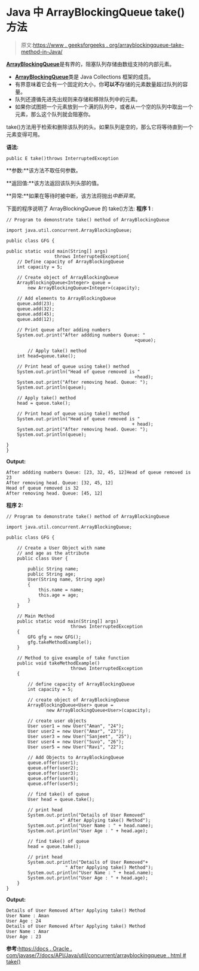 # Java 中 ArrayBlockingQueue take()方法

> 原文:[https://www . geeksforgeeks . org/arrayblockingqueue-take-method-in-Java/](https://www.geeksforgeeks.org/arrayblockingqueue-take-method-in-java/)

[**ArrayBlockingQueue**](https://www.geeksforgeeks.org/arrayblockingqueue-class-in-java/)是有界的，阻塞队列存储由数组支持的内部元素。

*   [**ArrayBlockingQueue**](https://www.geeksforgeeks.org/arrayblockingqueue-class-in-java/)类是 Java Collections 框架的成员。
*   有界意味着它会有一个固定的大小，你**可以不**存储的元素数量超过队列的容量。
*   队列还遵循先进先出规则来存储和移除队列中的元素。
*   如果你试图把一个元素放到一个满的队列中，或者从一个空的队列中取出一个元素，那么这个队列就会阻塞你。

take()方法用于检索和删除该队列的头。如果队列是空的，那么它将等待直到一个元素变得可用。

**语法:**

```
public E take()throws InterruptedException
```

**参数:**该方法不取任何参数。

**返回值:**该方法返回该队列头部的值。

**异常:**如果在等待时被中断，该方法将抛出*中断异常*。

下面的程序说明了 ArrayBlockingQueue 的 take()方法:
**程序 1** :

```
// Program to demonstrate take() method of ArrayBlockingQueue

import java.util.concurrent.ArrayBlockingQueue;

public class GFG {

public static void main(String[] args) 
                  throws InterruptedException{
    // Define capacity of ArrayBlockingQueue
    int capacity = 5;

    // Create object of ArrayBlockingQueue
    ArrayBlockingQueue<Integer> queue = 
        new ArrayBlockingQueue<Integer>(capacity);

    // Add elements to ArrayBlockingQueue
    queue.add(23);
    queue.add(32);
    queue.add(45);
    queue.add(12);

    // Print queue after adding numbers
    System.out.print("After addding numbers Queue: "
                                                +queue);

        // Apply take() method
    int head=queue.take();

    // Print head of queue using take() method
    System.out.println("Head of queue removed is "
                                                +head);
    System.out.print("After removing head. Queue: ");
    System.out.println(queue);

    // Apply take() method
    head = queue.take();

    // Print head of queue using take() method
    System.out.println("Head of queue removed is " 
                                               + head);
    System.out.print("After removing head. Queue: ");
    System.out.println(queue);

} 
}
```

**Output:**

```
After addding numbers Queue: [23, 32, 45, 12]Head of queue removed is 23
After removing head. Queue: [32, 45, 12]
Head of queue removed is 32
After removing head. Queue: [45, 12]

```

**程序 2:**

```
// Program to demonstrate take() method of ArrayBlockingQueue

import java.util.concurrent.ArrayBlockingQueue;

public class GFG {

    // Create a User Object with name 
    // and age as the attribute
    public class User {

        public String name;
        public String age;
        User(String name, String age)
        {
            this.name = name;
            this.age = age;
        }
    }

    // Main Method
    public static void main(String[] args) 
                        throws InterruptedException
    {
        GFG gfg = new GFG();
        gfg.takeMethodExample();
    }

    // Method to give example of take function
    public void takeMethodExample() 
                        throws InterruptedException
    {

        // define capacity of ArrayBlockingQueue
        int capacity = 5;

        // create object of ArrayBlockingQueue
        ArrayBlockingQueue<User> queue = 
               new ArrayBlockingQueue<User>(capacity);

        // create user objects
        User user1 = new User("Aman", "24");
        User user2 = new User("Amar", "23");
        User user3 = new User("Sanjeet", "25");
        User user4 = new User("Suvo", "26");
        User user5 = new User("Ravi", "22");

        // Add Objects to ArrayBlockingQueue
        queue.offer(user1);
        queue.offer(user2);
        queue.offer(user3);
        queue.offer(user4);
        queue.offer(user5);

        // find take() of queue
        User head = queue.take();

        // print head
        System.out.println("Details of User Removed"
                    +" After Applying take() Method");
        System.out.println("User Name : " + head.name);
        System.out.println("User Age : " + head.age);

        // find take() of queue
        head = queue.take();

        // print head
        System.out.println("Details of User Removed"+
                      " After Applying take() Method");
        System.out.println("User Name : " + head.name);
        System.out.println("User Age : " + head.age);
    }
}
```

**Output:**

```
Details of User Removed After Applying take() Method
User Name : Aman
User Age : 24
Details of User Removed After Applying take() Method
User Name : Amar
User Age : 23

```

**参考:**[https://docs . Oracle . com/javase/7/docs/API/Java/util/concurrent/arrayblockingqueue . html # take()](https://docs.oracle.com/javase/7/docs/api/java/util/concurrent/ArrayBlockingQueue.html#take())